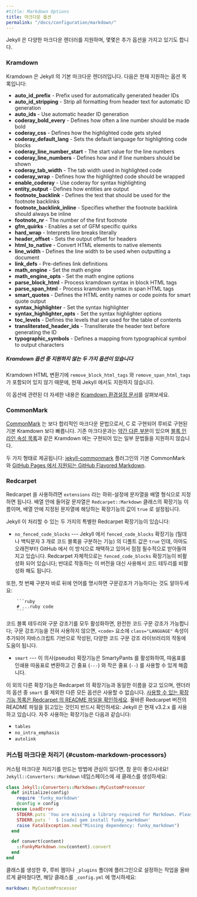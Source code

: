 ```yaml
---
#title: Markdown Options
title: 마크다운 옵션
permalink: "/docs/configuration/markdown/"
---
```

<!--
The various Markdown renderers supported by Jekyll sometimes have extra options
available.
-->
Jekyll 은 다양한 마크다운 렌더러를 지원하며, 몇몇은 추가 옵션을 가지고 있기도
합니다.

### Kramdown

<!--
Kramdown is the default Markdown renderer for Jekyll. Below is a list of the
currently supported options:
-->
Kramdown 은 Jekyll 의 기본 마크다운 렌더러입니다. 다음은 현재 지원하는
옵션 목록입니다:

* **auto_id_prefix** - Prefix used for automatically generated header IDs
* **auto_id_stripping** - Strip all formatting from header text for automatic ID generation
* **auto_ids** - Use automatic header ID generation
* **coderay_bold_every** - Defines how often a line number should be made bold
* **coderay_css** - Defines how the highlighted code gets styled
* **coderay_default_lang** - Sets the default language for highlighting code blocks
* **coderay_line_number_start** - The start value for the line numbers
* **coderay_line_numbers** - Defines how and if line numbers should be shown
* **coderay_tab_width** - The tab width used in highlighted code
* **coderay_wrap** - Defines how the highlighted code should be wrapped
* **enable_coderay** - Use coderay for syntax highlighting
* **entity_output** - Defines how entities are output
* **footnote_backlink** - Defines the text that should be used for the footnote backlinks
* **footnote_backlink_inline** - Specifies whether the footnote backlink should always be inline
* **footnote_nr** - The number of the first footnote
* **gfm_quirks** - Enables a set of GFM specific quirks
* **hard_wrap** - Interprets line breaks literally
* **header_offset** - Sets the output offset for headers
* **html_to_native** - Convert HTML elements to native elements
* **line_width** - Defines the line width to be used when outputting a document
* **link_defs** - Pre-defines link definitions
* **math_engine** - Set the math engine
* **math_engine_opts** - Set the math engine options
* **parse_block_html** - Process kramdown syntax in block HTML tags
* **parse_span_html** - Process kramdown syntax in span HTML tags
* **smart_quotes** - Defines the HTML entity names or code points for smart quote output
* **syntax_highlighter** - Set the syntax highlighter
* **syntax_highlighter_opts** - Set the syntax highlighter options
* **toc_levels** - Defines the levels that are used for the table of contents
* **transliterated_header_ids** - Transliterate the header text before generating the ID
* **typographic_symbols** - Defines a mapping from typographical symbol to output characters

<div class="note warning">
<!--
  <h5>There are two unsupported kramdown options</h5>
-->
  <h5>Kramdown 옵션 중 지원하지 않는 두 가지 옵션이 있습니다</h5>
  <p>
<!--
    Please note that both <code>remove_block_html_tags</code> and
    <code>remove_span_html_tags</code> are currently unsupported in Jekyll due
    to the fact that they are not included within the kramdown HTML converter.
-->
    Kramdown HTML 변환기에 <code>remove_block_html_tags</code> 와
    <code>remove_span_html_tags</code> 가 포함되어 있지 않기 때문에, 현재 Jekyll
    에서도 지원하지 않습니다.
  </p>
</div>

<!--
For more details about these options have a look at the [Kramdown configuration documentation](https://kramdown.gettalong.org/options.html). 
-->
이 옵션에 관련된 더 자세한 내용은 [Kramdown 환경설정 문서](https://kramdown.gettalong.org/options.html)를 살펴보세요.

### CommonMark

<!--
[CommonMark](https://commonmark.org/) is a rationalized version of Markdown syntax, implemented in C and thus faster than default Kramdown implemented in Ruby. It [slightly differs](https://github.com/commonmark/CommonMark#differences-from-original-markdown) from original Markdown and does not support all the syntax elements implemented in Kramdown, like [Block Inline Attribute Lists](https://kramdown.gettalong.org/syntax.html#block-ials).
-->
[CommonMark](https://commonmark.org/) 는 보다 합리적인 마크다운 문법으로서, C 로 구현되어 루비로 구현된 기본 Kramdown 보다 빠릅니다. 기존 마크다운과는 [약간 다른 부분](https://github.com/commonmark/CommonMark#differences-from-original-markdown)이 있으며 [블록 인라인 속성 목록](https://kramdown.gettalong.org/syntax.html#block-ials)과 같은 Kramdown 에는 구현되어 있는 일부 문법들을 지원하지 않습니다.

<!--
It comes in two flavors: basic CommonMark with [jekyll-commonmark](https://github.com/jekyll/jekyll-commonmark) plugin and [GitHub Flavored Markdown supported by GitHub Pages](https://github.com/github/jekyll-commonmark-ghpages).
-->
두 가지 형태로 제공됩니다: [jekyll-commonmark](https://github.com/jekyll/jekyll-commonmark) 플러그인의 기본 CommonMark 와 [GitHub Pages 에서 지원되는 GitHub Flavored Markdown](https://github.com/github/jekyll-commonmark-ghpages).

### Redcarpet

<!--
Redcarpet can be configured by providing an `extensions` sub-setting, whose
value should be an array of strings. Each string should be the name of one of
the `Redcarpet::Markdown` class's extensions; if present in the array, it will
set the corresponding extension to `true`.
-->
Redcarpet 을 사용하려면 `extensions` 라는 하위-설정에 문자열을 배열 형식으로
지정하면 됩니다. 배열 안에 들어갈 문자열은 `Redcarpet::Markdown` 클래스의
확장기능 이름이며, 배열 안에 지정된 문자열에 해당하는 확장기능의 값이 `true` 로
설정됩니다.

<!--
Jekyll handles two special Redcarpet extensions:
-->
Jekyll 이 처리할 수 있는 두 가지의 특별한 Redcarpet 확장기능이 있습니다:

<!--
- `no_fenced_code_blocks` --- By default, Jekyll sets the `fenced_code_blocks`
extension (for delimiting code blocks with triple tildes or triple backticks)
to `true`, probably because GitHub's eager adoption of them is starting to make
them inescapable. Redcarpet's normal `fenced_code_blocks` extension is inert
when used with Jekyll; instead, you can use this inverted version of the
extension for disabling fenced code.
-->
- `no_fenced_code_blocks` --- Jekyll 에서 `fenced_code_blocks` 확장기능 (틸데나
백틱문자 3 개로 코드 블록을 구분하는 기능) 의 디폴트 값은 `true` 인데,
아마도 오래전부터 GitHub 에서 이 방식으로 채택하고 있어서 점점 필수적으로
받아들여지고 있습니다. Redcarpet 자체적으로는 `fenced_code_blocks` 확장기능이
비활성화 되어 있습니다; 반대로 작동하는 이 버전을 대신 사용해서 코드 테두리를
비활성화 해도 됩니다.

<!--
Note that you can also specify a language for highlighting after the first
delimiter:
-->
또한, 첫 번째 구분자 바로 뒤에 언어를 명시하면 구문강조가 가능하다는 것도
알아두세요:

        ```ruby
        # ...ruby code
        ```

<!--
With both fenced code blocks and highlighter enabled, this will statically
highlight the code; without any syntax highlighter, it will add a
`class="LANGUAGE"` attribute to the `<code>` element, which can be used as a
hint by various JavaScript code highlighting libraries.
-->
코드 블록 테두리와 구문 강조기를 모두 활성화하면, 완전한 코드 구문 강조가
가능합니다; 구문 강조기능을 전혀 사용하지 않으면, `<code>` 요소에
`class="LANGUAGE"` 속성이 추가되어 자바스크립트 기반으로 작성된, 다양한 코드
구문 강조 라이브러리의 작동에 도움이 됩니다.

<!--
- `smart` --- This pseudo-extension turns on SmartyPants, which converts
  straight quotes to curly quotes and runs of hyphens to em (`---`) and en (`--`) dashes.
-->
- `smart` --- 이 의사(pseudo) 확장기능은 SmartyPants 를 활성화하여, 따옴표를
  인쇄용 따옴표로 변환하고 긴 줄표 (`---`) 와 작은 줄표 (`--`) 를 사용할 수 있게 해줍니다.

<!--
All other extensions retain their usual names from Redcarpet, and no renderer
options aside from `smart` can be specified in Jekyll. [A list of available
extensions can be found in the Redcarpet README file.](https://github.com/vmg/redcarpet/blob/v3.2.2/README.markdown#and-its-like-really-simple-to-use)
Make sure you're looking at the README for the right version of
Redcarpet: Jekyll currently uses v3.2.x. The most commonly used
extensions are:
-->
이 외의 다른 확장기능은 Redcarpet 의 확장기능과 동일한 이름을 갖고 있으며,
렌더러의 옵션 중 `smart` 를 제외한 다른 모든 옵션은 사용할 수 없습니다. [사용할 수 있는
확장기능 목록은 Redcarpet 의 README 파일을 확인하세요](https://github.com/vmg/redcarpet/blob/v3.2.2/README.markdown#and-its-like-really-simple-to-use).
올바른 Redcarpet 버전의 README 파일을 읽고있는 것인지 반드시
확인하세요: Jekyll 은 현재 v3.2.x 를 사용하고 있습니다. 자주 사용하는
확장기능은 다음과 같습니다:

- `tables`
- `no_intra_emphasis`
- `autolink`

<!--
### Custom Markdown Processors
-->
### 커스텀 마크다운 처리기 {#custom-markdown-processors}

<!--
If you're interested in creating a custom markdown processor, you're in luck! Create a new class in the `Jekyll::Converters::Markdown` namespace:
-->
커스텀 마크다운 처리기를 만드는 방법에 관심이 있다면, 참 운이 좋으시네요! `Jekyll::Converters::Markdown` 네임스페이스에 새 클래스를 생성하세요:

```ruby
class Jekyll::Converters::Markdown::MyCustomProcessor
  def initialize(config)
    require 'funky_markdown'
    @config = config
  rescue LoadError
    STDERR.puts 'You are missing a library required for Markdown. Please run:'
    STDERR.puts '  $ [sudo] gem install funky_markdown'
    raise FatalException.new("Missing dependency: funky_markdown")
  end

  def convert(content)
    ::FunkyMarkdown.new(content).convert
  end
end
```

<!--
Once you've created your class and have it properly set up either as a plugin
in the `_plugins` folder or as a gem, specify it in your `_config.yml`:
-->
클래스를 생성한 후, 루비 젬이나 `_plugins` 폴더에 플러그인으로 설정하는
작업을 올바르게 끝마쳤다면, 해당 클래스를 `_config.yml` 에 명시하세요:

```yaml
markdown: MyCustomProcessor
```
